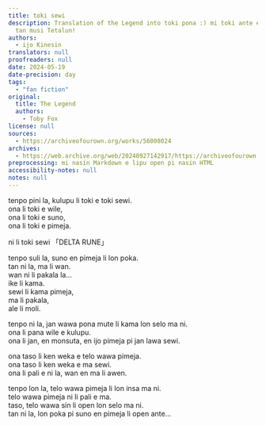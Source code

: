 ```yaml
---
title: toki sewi
description: Translation of the Legend into toki pona :) mi toki ante e toki sewi
  tan musi Tetalun!
authors:
  - ijo Kinesin
translators: null
proofreaders: null
date: 2024-05-19
date-precision: day
tags:
  - "fan fiction"
original:
  title: The Legend
  authors:
    - Toby Fox
license: null
sources:
  - https://archiveofourown.org/works/56008024
archives:
  - https://web.archive.org/web/20240927142917/https://archiveofourown.org/works/56008024
preprocessing: mi nasin Markdown e lipu open pi nasin HTML
accessibility-notes: null
notes: null
---
```


tenpo pini la, kulupu li toki e toki sewi.  
ona li toki e wile,  
ona li toki e suno,  
ona li toki e pimeja.

ni li toki sewi 「DELTA RUNE」

tenpo suli la, suno en pimeja li lon poka.  
tan ni la, ma li wan.  
wan ni li pakala la...  
ike li kama.  
sewi li kama pimeja,  
ma li pakala,  
ale li moli.

tenpo ni la, jan wawa pona mute li kama lon selo ma ni.  
ona li pana wile e kulupu.  
ona li jan, en monsuta, en ijo pimeja pi jan lawa sewi.

ona taso li ken weka e telo wawa pimeja.  
ona taso li ken weka e ma sewi.  
ona li pali e ni la, wan en ma li awen.

tenpo lon la, telo wawa pimeja li lon insa ma ni.  
telo wawa pimeja ni li pali e ma.  
taso, telo wawa sin li open lon selo ma ni.  
tan ni la, lon poka pi suno en pimeja li open ante...
